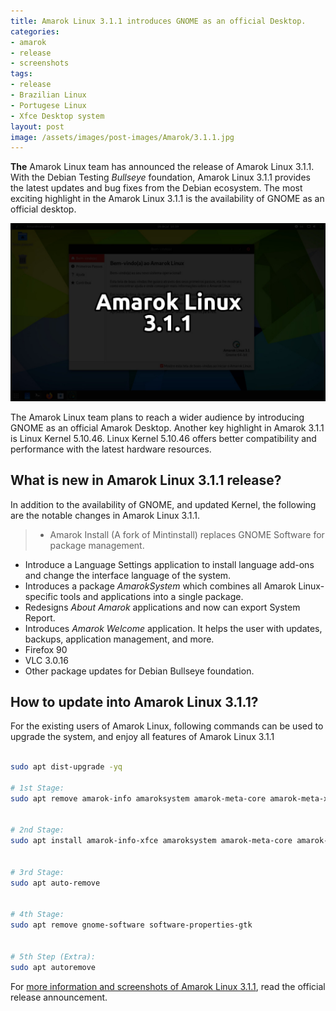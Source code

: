 ```yaml
---
title: Amarok Linux 3.1.1 introduces GNOME as an official Desktop.
categories:
- amarok
- release
- screenshots
tags:
- release
- Brazilian Linux
- Portugese Linux
- Xfce Desktop system
layout: post
image: /assets/images/post-images/Amarok/3.1.1.jpg
---
```


**The** Amarok Linux team has announced the release of Amarok Linux 3.1.1. With the Debian Testing *Bullseye* foundation, Amarok Linux 3.1.1 provides the latest updates and bug fixes from the Debian ecosystem. The most exciting highlight in the Amarok Linux 3.1.1 is the availability of GNOME as an official desktop.

![Amarok Linux 3.1.1 Preview](/assets/images/post-images/Amarok/3.1.1.jpg)

The Amarok Linux team plans to reach a wider audience by introducing GNOME as an official Amarok Desktop. Another key highlight in Amarok 3.1.1 is Linux Kernel 5.10.46. Linux Kernel 5.10.46 offers better compatibility and performance with the latest hardware resources.

## What is new in Amarok Linux 3.1.1 release?
In addition to the availability of GNOME, and updated Kernel, the following are the notable changes in Amarok Linux 3.1.1.
> - Amarok Install (A fork of Mintinstall) replaces GNOME Software for package management.
- Introduce a Language Settings application to install language add-ons and change the interface language of the system.
- Introduces a package *AmarokSystem* which combines all Amarok Linux-specific tools and applications into a single package.
- Redesigns *About Amarok* applications and now can export System Report.
- Introduces *Amarok Welcome* application. It helps the user with updates, backups, application management, and more.
- Firefox 90
- VLC 3.0.16
- Other package updates for Debian Bullseye foundation.

## How to update into Amarok Linux 3.1.1?
For the existing users of Amarok Linux, following commands can be used to upgrade the system, and enjoy all features of Amarok Linux 3.1.1
```bash

sudo apt dist-upgrade -yq

# 1st Stage:
sudo apt remove amarok-info amaroksystem amarok-meta-core amarok-meta-xfce


# 2nd Stage:
sudo apt install amarok-info-xfce amaroksystem amarok-meta-core amarok-meta-xfce


# 3rd Stage:
sudo apt auto-remove


# 4th Stage:
sudo apt remove gnome-software software-properties-gtk 


# 5th Step (Extra): 
sudo apt autoremove

```
For [more information and screenshots of Amarok Linux 3.1.1](https://amaroklinux.org/amarok-linux-3-1-1-lancado/), read the official release announcement.